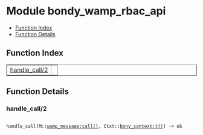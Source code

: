 

# Module bondy_wamp_rbac_api #
* [Function Index](#index)
* [Function Details](#functions)

<a name="index"></a>

## Function Index ##


<table width="100%" border="1" cellspacing="0" cellpadding="2" summary="function index"><tr><td valign="top"><a href="#handle_call-2">handle_call/2</a></td><td></td></tr></table>


<a name="functions"></a>

## Function Details ##

<a name="handle_call-2"></a>

### handle_call/2 ###

<pre><code>
handle_call(M::<a href="wamp_message.md#type-call">wamp_message:call()</a>, Ctxt::<a href="bony_context.md#type-t">bony_context:t()</a>) -&gt; ok
</code></pre>
<br />

